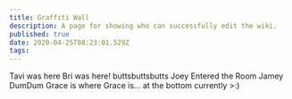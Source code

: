 ```yaml
---
title: Graffiti Wall
description: A page for showing who can successfully edit the wiki.
published: true
date: 2020-04-25T08:23:01.529Z
tags: 
---
```


Tavi was here
Bri was here! buttsbuttsbutts
Joey Entered the Room
Jamey DumDum
Grace is where Grace is... at the bottom currently >:)